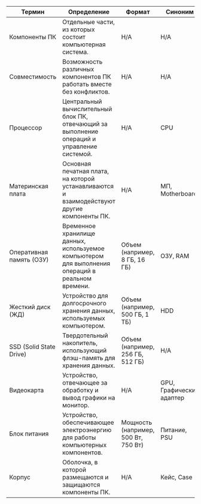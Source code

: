 | Термин            | Определение                                                                 | Формат | Синоним          |
| ----------------- | ---------------------------------------------------------------------------- | ------ | ---------------- |
| Компоненты ПК     | Отдельные части, из которых состоит компьютерная система.                   | Н/А    | Н/А              |
| Совместимость     | Возможность различных компонентов ПК работать вместе без конфликтов.         | Н/А    | Н/А              |
| Процессор         | Центральный вычислительный блок ПК, отвечающий за выполнение операций и управление системой. | Н/А    | CPU              |
| Материнская плата | Основная печатная плата, на которой устанавливаются и взаимодействуют другие компоненты ПК. | Н/А    | МП, Motherboard |
| Оперативная память (ОЗУ) | Временное хранилище данных, используемое компьютером для выполнения операций в реальном времени. | Объем (например, 8 ГБ, 16 ГБ) | ОЗУ, RAM |
| Жесткий диск (ЖД) | Устройство для долгосрочного хранения данных, используемых компьютером.     | Объем (например, 500 ГБ, 1 ТБ) | HDD |
| SSD (Solid State Drive) | Твердотельный накопитель, использующий флэш-память для хранения данных. | Объем (например, 256 ГБ, 512 ГБ) | Н/А |
| Видеокарта        | Устройство, отвечающее за обработку и вывод графики на монитор.              | Н/А    | GPU, Графический адаптер |
| Блок питания      | Устройство, обеспечивающее электроэнергию для работы компьютерных компонентов. | Мощность (например, 500 Вт, 750 Вт) | Питание, PSU |
| Корпус            | Оболочка, в которой размещаются и защищаются компоненты ПК.                  | Н/А    | Кейс, Case       |


